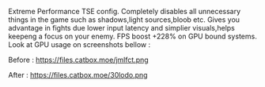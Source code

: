 Extreme Performance TSE config. 
Completely disables all unnecessary things in the game such as shadows,light sources,bloob etc.
Gives you advantage in fights due lower input latency and simplier visuals,helps keepeng a focus on your enemy.
FPS boost +228% on GPU bound systems. Look at GPU usage on screenshots bellow :

Before :
https://files.catbox.moe/jmlfct.png

After :
https://files.catbox.moe/30lodo.png
